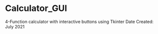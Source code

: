 # Calculator_GUI
4-Function calculator with interactive buttons using Tkinter
Date Created: July 2021
